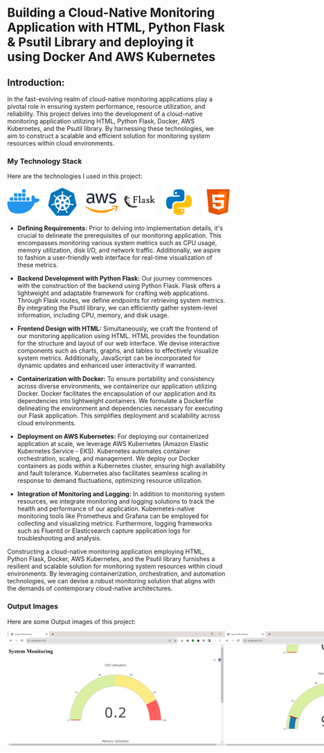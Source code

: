 # Building a Cloud-Native Monitoring Application with HTML, Python Flask & Psutil Library and deploying it using Docker And AWS Kubernetes
## Introduction:
In the fast-evolving realm of cloud-native monitoring applications play a pivotal role in ensuring system performance, resource utilization, and reliability. This project delves into the development of a cloud-native monitoring application utilizing HTML, Python Flask, Docker, AWS Kubernetes, and the Psutil library. By harnessing these technologies, we aim to construct a scalable and efficient solution for monitoring system resources within cloud environments.

### My Technology Stack
Here are the technologies I used in this project:

<div style="display: flex; flex-direction: row;">
<img src="Images/icons8-docker-logo-144.png" width="75" height="75" style="margin-right: 15px;">
<img src="Images/icons8-kubernetes-144.png" width="75" height="75" style="margin-right: 15px;">
<img src="Images/icons8-aws-logo-144.png" width="75" height="75" style="margin-right: 15px;">
<img src="Images/icons8-flask-100.png" width="75" height="75" style="margin-right: 15px;">
<img src="Images/icons8-python-144.png" width="75" height="75" style="margin-right: 15px;">
<img src="Images/icons8-html-logo-144.png" width="75" height="75" style="margin-right: 15px;">
</div>

- **Defining Requirements:**
Prior to delving into implementation details, it's crucial to delineate the prerequisites of our monitoring application. This encompasses monitoring various system metrics such as CPU usage, memory utilization, disk I/O, and network traffic. Additionally, we aspire to fashion a user-friendly web interface for real-time visualization of these metrics.

- **Backend Development with Python Flask:**
Our journey commences with the construction of the backend using Python Flask. Flask offers a lightweight and adaptable framework for crafting web applications. Through Flask routes, we define endpoints for retrieving system metrics. By integrating the Psutil library, we can efficiently gather system-level information, including CPU, memory, and disk usage.

- **Frontend Design with HTML:**
Simultaneously, we craft the frontend of our monitoring application using HTML. HTML provides the foundation for the structure and layout of our web interface. We devise interactive components such as charts, graphs, and tables to effectively visualize system metrics. Additionally, JavaScript can be incorporated for dynamic updates and enhanced user interactivity if warranted.

- **Containerization with Docker:**
To ensure portability and consistency across diverse environments, we containerize our application utilizing Docker. Docker facilitates the encapsulation of our application and its dependencies into lightweight containers. We formulate a Dockerfile delineating the environment and dependencies necessary for executing our Flask application. This simplifies deployment and scalability across cloud environments.

- **Deployment on AWS Kubernetes:**
For deploying our containerized application at scale, we leverage AWS Kubernetes (Amazon Elastic Kubernetes Service - EKS). Kubernetes automates container orchestration, scaling, and management. We deploy our Docker containers as pods within a Kubernetes cluster, ensuring high availability and fault tolerance. Kubernetes also facilitates seamless scaling in response to demand fluctuations, optimizing resource utilization.

- **Integration of Monitoring and Logging:**
In addition to monitoring system resources, we integrate monitoring and logging solutions to track the health and performance of our application. Kubernetes-native monitoring tools like Prometheus and Grafana can be employed for collecting and visualizing metrics. Furthermore, logging frameworks such as Fluentd or Elasticsearch capture application logs for troubleshooting and analysis.


Constructing a cloud-native monitoring application employing HTML, Python Flask, Docker, AWS Kubernetes, and the Psutil library furnishes a resilient and scalable solution for monitoring system resources within cloud environments. By leveraging containerization, orchestration, and automation technologies, we can devise a robust monitoring solution that aligns with the demands of contemporary cloud-native architectures.

### Output Images
Here are some Output images of this project:

<div style="display: flex; flex-direction: row;">
<img src="Images/Output/Output -1.png" width="500" style="margin-right: 50; margin-bottom: 50;">
<img src="Images/Output/Output -2.png" width="500" style="margin-right: 50; margin-bottom: 50;">
</div>
